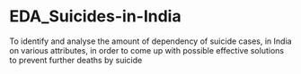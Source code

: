 # EDA_Suicides-in-India
To identify and analyse the amount of dependency of suicide cases, in India on various attributes, in order to come up with possible effective solutions to prevent further deaths by suicide
